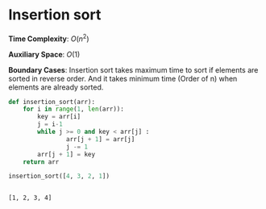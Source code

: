 # Insertion sort


**Time Complexity**: $O(n^2)$

**Auxiliary Space**: $O(1)$

**Boundary Cases**: Insertion sort takes maximum time to sort if elements are sorted in reverse order. And it takes minimum time (Order of n) when elements are already sorted.



```python
def insertion_sort(arr): 
    for i in range(1, len(arr)): 
        key = arr[i] 
        j = i-1
        while j >= 0 and key < arr[j] : 
                arr[j + 1] = arr[j] 
                j -= 1
        arr[j + 1] = key 
    return arr
```


```python
insertion_sort([4, 3, 2, 1])



```




    [1, 2, 3, 4]




```python


```
